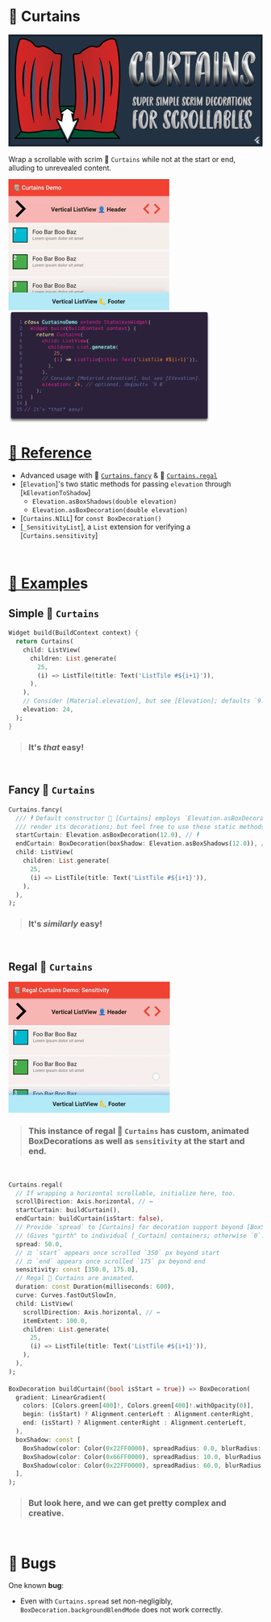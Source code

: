 # 📜 Curtains
![](https://raw.githubusercontent.com/Zabadam/curtains/main/doc/Curtains.png)

Wrap a scrollable with scrim 📜 `Curtains` while not at the start or end, alluding to unrevealed content.

![](https://raw.githubusercontent.com/Zabadam/curtains/main/doc/CurtainsDemo.gif 'First demo in the Example app') &nbsp; ![](https://raw.githubusercontent.com/Zabadam/curtains/main/doc/Curtains_Code.png 'Not the exact code running in the gif next door, but it is this easy!')

# [📖 Reference](https://pub.dev/documentation/curtains/latest/curtains/curtains-library.html)
- Advanced usage with 📜 [`Curtains.fancy`](https://pub.dev/documentation/curtains/latest/curtains/Curtains-class.html) & 📜 [`Curtains.regal`](https://pub.dev/documentation/curtains/latest/curtains/Curtains-class.html)
- [`Elevation`]'s two static methods for passing
  `elevation` through [`kElevationToShadow`]
  - `Elevation.asBoxShadows(double elevation)`
  - `Elevation.asBoxDecoration(double elevation)`
- [`Curtains.NILL`] for `const BoxDecoration()`
- [`_SensitivityList`], a `List` extension for verifying a [`Curtains.sensitivity`]

&nbsp;


# [🧫 Example](https://github.com/Zabadam/curtains/tree/main/example)s
## Simple 📜 `Curtains`
```dart
Widget build(BuildContext context) {
  return Curtains(
    child: ListView(
      children: List.generate(
        25,
        (i) => ListTile(title: Text('ListTile #${i+1}')),
      ),
    ),
    // Consider [Material.elevation], but see [Elevation]; defaults `9.0`.
    elevation: 24,
  );
}
```
> ### It's *that* easy!
&nbsp;

## Fancy 📜 `Curtains`
```dart
Curtains.fancy(
  /// 🕴 Default constructor 📜 [Curtains] employs `Elevation.asBoxDecoration` to
  /// render its decorations; but feel free to use these static methods, too.
  startCurtain: Elevation.asBoxDecoration(12.0), // 🕴
  endCurtain: BoxDecoration(boxShadow: Elevation.asBoxShadows(12.0)), // 🕴
  child: ListView(
    children: List.generate(
      25,
      (i) => ListTile(title: Text('ListTile #${i+1}')),
    ),
  ),
);
```
> ### It's *similarly* easy!
&nbsp;

## Regal 📜 `Curtains`
![](https://raw.githubusercontent.com/Zabadam/curtains/main/doc/RegalCurtainsDemo_Sensitivity.gif 'Custom animated BoxDecoration scrim Curtains and initialized `sensitivity`')
> ### This instance of regal 📜 `Curtains` has custom, animated BoxDecorations as well as `sensitivity` at the start and end.
&nbsp;

```dart
Curtains.regal(
  // If wrapping a horizontal scrollable, initialize here, too.
  scrollDirection: Axis.horizontal, // ↔
  startCurtain: buildCurtain(),
  endCurtain: buildCurtain(isStart: false),
  // Provide `spread` to [Curtains] for decoration support beyond [BoxShadow]s.
  // (Gives "girth" to individual [_Curtain] containers; otherwise `0`.)
  spread: 50.0,
  // ⚖ `start` appears once scrolled `350` px beyond start
  // ⚖ `end` appears once scrolled `175` px beyond end
  sensitivity: const [350.0, 175.0],
  // Regal 📜 Curtains are animated.
  duration: const Duration(milliseconds: 600),
  curve: Curves.fastOutSlowIn,
  child: ListView(
    scrollDirection: Axis.horizontal, // ↔
    itemExtent: 100.0,
    children: List.generate(
      25,
      (i) => ListTile(title: Text('ListTile #${i+1}')),
    ),
  ),
);

BoxDecoration buildCurtain({bool isStart = true}) => BoxDecoration(
  gradient: LinearGradient(
    colors: [Colors.green[400]!, Colors.green[400]!.withOpacity(0)],
    begin: (isStart) ? Alignment.centerLeft : Alignment.centerRight,
    end: (isStart) ? Alignment.centerRight : Alignment.centerLeft,
  ),
  boxShadow: const [
    BoxShadow(color: Color(0x22FF0000), spreadRadius: 0.0, blurRadius: 5.0),
    BoxShadow(color: Color(0x66FF0000), spreadRadius: 10.0, blurRadius: 30.0),
    BoxShadow(color: Color(0x22FF0000), spreadRadius: 60.0, blurRadius: 150.0),
  ],
);
```
> ### But look here, and we can get pretty complex and creative.
&nbsp;

# 🐞 Bugs
One known **bug**:
- Even with `Curtains.spread` set non-negligibly, `BoxDecoration.backgroundBlendMode` does not work correctly.
